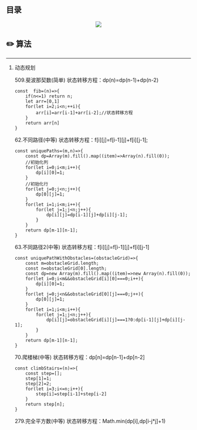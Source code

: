 ## 目录 
<div align="center">
    <img src="https://github.com/huich/Code-Notes/blob/main/imgs/sftree.png">
</div>

## :pencil2: 算法
 
****** 

1. 动态规划 

    509.斐波那契数(简单) 
    状态转移方程：dp(n)=dp(n-1)+dp(n-2)

    ``` 
    const  fib=(n)=>{
        if(n<=1) return n;
        let arr=[0,1]
        for(let i=2;i<n;++i){
            arr[i]=arr[i-1]+arr[i-2];//状态转移方程
        }
        return arr[n]
    }
    ``` 

    62.不同路径(中等) 
    状态转移方程：f[i][j]=f[i-1][j]+f[i][j-1]; 
    
    ```
    const uniquePaths=(m,n)=>{
        const dp=Array(m).fill().map((item)=>Array(n).fill(0));
        //初始化列
        for(let i=0;i<m;i++){
            dp[i][0]=1;
        }
        //初始化行
        for(let j=0;j<n;j++){
            dp[0][j]=1;
        }
        for(let i=1;i<m;i++){
            for(let j=1;j<n;j++){
                dp[i][j]=dp[i-1][j]+dp[i][j-1];
            }
        }
        return dp[m-1][n-1];
    }
    ``` 

    63.不同路径2(中等) 
    状态转移方程：f[i][j]=f[i-1][j]+f[i][j-1] 

    ``` 
    const uniquePathWithObstacles=(obstacleGrid)=>{
        const m=obstacleGrid.length;
        const n=obstacleGrid[0].length;
        const dp=new Array(m).fill().map((item)=>new Array(n).fill(0));
        for(let i=0;i<m&&obstacleGrid[i][0]===0;i++){
            dp[i][0]=1;
        }
        for(let j=0;j<n&&obstacleGrid[0][j]===0;j++){
            dp[0][j]=1;
        }
        for(let i=1;i<m;i++){
            for(let j=1;j<n;j++){
                dp[i][j]=obstacleGrid[i][j]===1?0:dp[i-1][j]+dp[i][j-1];
            }
        }
        return dp[m-1][n-1];
    }
    ```

    70.爬楼梯(中等) 
    状态转移方程：dp[n]=dp[n-1]+dp[n-2] 
    ``` 
    const climbStairs=(n)=>{
        const step=[];
        step[1]=1;
        step[2]=2;
        for(let i=3;i<=n;i++){
            step[i]=step[i-1]+step[i-2]
        }
        return step[n];
    }
    ``` 

    279.完全平方数(中等) 
    状态转移方程：Math.min(dp[i],dp[i-j*j]+1) 
    ``` 
    
    ``` 











